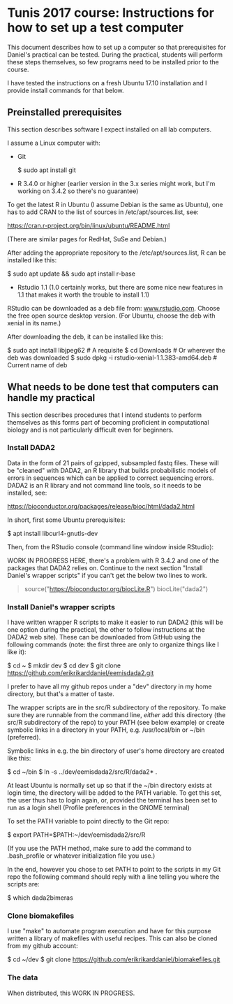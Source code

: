 # Tunis 2017 course: Instructions for how to set up a test computer

This document describes how to set up a computer so that prerequisites for
Daniel's practical can be tested. During the practical, students will perform
these steps themselves, so few programs need to be installed prior to the
course.

I have tested the instructions on a fresh Ubuntu 17.10 installation and I
provide install commands for that below.

## Preinstalled prerequisites

This section describes software I expect installed on all lab computers.

I assume a Linux computer with:

* Git

  $ sudo apt install git

* R 3.4.0 or higher (earlier version in the 3.x series might work, but I'm
  working on 3.4.2 so there's no guarantee)

To get the latest R in Ubuntu (I assume Debian is the same as Ubuntu), one has
to add CRAN to the list of sources in /etc/apt/sources.list, see:

  https://cran.r-project.org/bin/linux/ubuntu/README.html

(There are similar pages for RedHat, SuSe and Debian.)

After adding the appropriate repository to the /etc/apt/sources.list, R can be
installed like this:

  $ sudo apt update && sudo apt install r-base

* Rstudio 1.1 (1.0 certainly works, but there are some nice new features in 1.1
  that makes it worth the trouble to install 1.1)

RStudio can be downloaded as a deb file from: www.rstudio.com. Choose the free
open source desktop version. (For Ubuntu, choose the deb with xenial in its
name.)

After downloading the deb, it can be installed like this:

  $ sudo apt install libjpeg62  # A requisite
  $ cd Downloads  # Or wherever the deb was downloaded
  $ sudo dpkg -i rstudio-xenial-1.1.383-amd64.deb  # Current name of deb

## What needs to be done test that computers can handle my practical

This section describes procedures that I intend students to perform themselves
as this forms part of becoming proficient in computational biology and is not
particularly difficult even for beginners.

### Install DADA2

Data in the form of 21 pairs of gzipped, subsampled fastq files. These will be
"cleaned" with DADA2, an R library that builds probabilistic models of errors in
sequences which can be applied to correct sequencing errors. DADA2 is an R
library and not command line tools, so it needs to be installed, see:

  https://bioconductor.org/packages/release/bioc/html/dada2.html

In short, first some Ubuntu prerequisites:

  $ apt install libcurl4-gnutls-dev

Then, from the RStudio console (command line window inside RStudio):

WORK IN PROGRESS HERE, there's a problem with R 3.4.2 and one of the packages
that DADA2 relies on. Continue to the next section "Install Daniel's wrapper
scripts" if you can't get the below two lines to work.

  > source("https://bioconductor.org/biocLite.R")
  > biocLite("dada2")

### Install Daniel's wrapper scripts

I have written wrapper R scripts to make it easier to run DADA2 (this will be
one option during the practical, the other to follow instructions at the DADA2
web site). These can be downloaded from GitHub using the following commands
(note: the first three are only to organize things like I like it):

  $ cd ~
  $ mkdir dev
  $ cd dev
  $ git clone https://github.com/erikrikarddaniel/eemisdada2.git

I prefer to have all my github repos under a "dev" directory in my home
directory, but that's a matter of taste.

The wrapper scripts are in the src/R subdirectory of the repository. To make
sure they are runnable from the command line, *either* add this directory (the
src/R subdirectory of the repo) to your PATH (see below example) or create
symbolic links in a directory in your PATH, e.g. /usr/local/bin or ~/bin
(preferred).

Symbolic links in e.g. the bin directory of user's home directory are created
like this:

  $ cd ~/bin
  $ ln -s ../dev/eemisdada2/src/R/dada2* .

At least Ubuntu is normally set up so that if the ~/bin directory exists at
login time, the directory will be added to the PATH variable. To get this set,
the user thus has to login again, or, provided the terminal has been set to run
as a login shell (Profile preferences in the GNOME terminal)

To set the PATH variable to point directly to the Git repo:

  $ export PATH=$PATH:~/dev/eemisdada2/src/R

(If you use the PATH method, make sure to add the command to .bash_profile or
whatever initialization file you use.)

In the end, however you chose to set PATH to point to the scripts in my Git repo
the following command should reply with a line telling you where the scripts
are:

  $ which dada2bimeras

### Clone biomakefiles

I use "make" to automate program execution and have for this purpose written a
library of makefiles with useful recipes. This can also be cloned from my github
account:

  $ cd ~/dev
  $ git clone https://github.com/erikrikarddaniel/biomakefiles.git

### The data

When distributed, this WORK IN PROGRESS.
